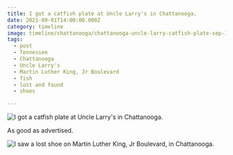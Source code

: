 ```yaml
---
title: I got a catfish plate at Uncle Larry's in Chattanooga.
date: 2021-09-01T14:00:00.000Z
category: timeline
image: timeline/chattanooga/chattanooga-uncle-larry-catfish-plate-sep-1-2021,jpg
tags:
  - post 
  - Tennessee
  - Chattanooga
  - Uncle Larry's
  - Martin Luther King, Jr Boulevard
  - fish
  - lost and found
  - shoes

---
```


![I got a catfish plate at Uncle Larry's in Chattanooga.](/static/img/timeline/chattanooga/chattanooga-uncle-larry-catfish-plate-sep-1-2021,jpg "I got a catfish plate at Uncle Larry's in Chattanooga.")

As good as advertised.

![I saw a lost shoe on Martin Luther King, Jr Boulevard, in Chattanooga.](/static/img/timeline/chattanooga/chattanooga-lost-shoe-mlk-sep-1-2021,jpg "I saw a lost shoe on Martin Luther King, Jr Boulevard, in Chattanooga..")
